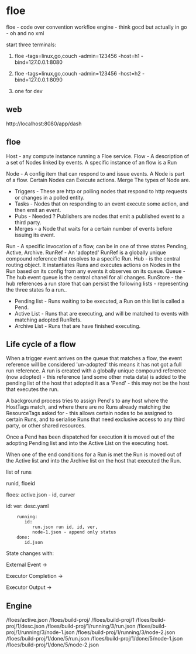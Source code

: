 floe
====

floe - code over convention workfloe engine - think gocd but actually in go - oh and no xml


start three terminals:

1. floe -tags=linux,go,couch -admin=123456 -host=h1 -bind=127.0.0.1:8080

2. floe -tags=linux,go,couch -admin=123456 -host=h2 -bind=127.0.0.1:8090

3. one for dev

web 
---

http://localhost:8080/app/dash


floe 
----
Host - any compute instance running a Floe service.
Flow - A description of a set of Nodes linked by events. A specific instance of an flow is a Run

Node - A config item that can respond to and issue events. A Node is part of a flow. Certain Nodes can Execute actions. Merge 
The types of Node are. 

* Triggers - These are http or polling nodes that respond to http requests or changes in a polled entity.
* Tasks - Nodes that on responding to an event execute some action, and then emit an event.
* Pubs - Needed ? Publishers are nodes that emit a published event to a third party. 
* Merges - a Node that waits for a certain number of events before issuing its event.

Run - A specific invocation of a flow, can be in one of three states Pending, Active, Archive.
RunRef - An 'adopted' RunRef is a globally unique compound reference that resolves to a specific Run.
Hub  - is the central routing object. It instantiates Runs and executes actions on Nodes in the Run based on its config from any events it observes on its queue.
Queue - The hub event queue is the central chanel for all changes.
RunStore - the hub references a run store that can persist the following lists - representing the three states fo a run..
* Pending list - Runs waiting to be executed, a Run on this list is called a Pend.
* Active List - Runs that are executing, and will be matched to events with matching adopted RunRefs. 
* Archive List - Runs that are have finished executing.


Life cycle of a flow
--------------------
When a trigger event arrives on the queue that matches a flow, the event reference will be considered 'un-adopted' this means it has not got a full run reference. A run is created with a globally unique compound reference (now adopted) - this reference (and some other meta data) is added to the pending list of the host that adopted it as a 'Pend' - this may not be the host that executes the run.

A background process tries to assign Pend's to any host where the HostTags match, and where there are no Runs already matching the ResourceTags asked for - this allows certain nodes to be assigned to certain Runs, and to serialise Runs that need exclusive access to any third party, or other shared resources.

Once a Pend has been dispatched for execution it is moved out of the adopting Pending list and into the Active List on the executing host.

When one of the end conditions for a Run is met the Run is moved out of the Active list and into the Archive list on the host that executed the Run.



list of runs

runid, floeid


floes:
   active.json - id, curver

   id:
     ver:
        desc.yaml

        running:
           id:
              run.json run id, id, ver,
              node-1.json - append only status
        done:
           id.json
              




State changes with:

External Event ->  

Executor Completion -> 

Executor Output -> 


Engine
------
/floes/active.json
/floes/build-proj/
/floes/build-proj/1
/floes/build-proj/1/desc.json
/floes/build-proj/1/running/3/run.json
/floes/build-proj/1/running/3/node-1.json
/floes/build-proj/1/running/3/node-2.json
/floes/build-proj/1/done/5/run.json
/floes/build-proj/1/done/5/node-1.json
/floes/build-proj/1/done/5/node-2.json






